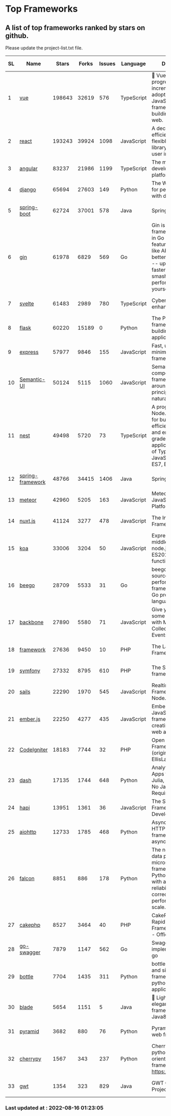 # Top Frameworks
## A list of top frameworks ranked by stars on github.  
Please update the project-list.txt file.

| SL| Name  | Stars| Forks| Issues | Language | Description | Last Commit |
| --| ------| -----| ---- | ------ | -------- | ----------- | ----------- |
| 1 | [vue](https://github.com/vuejs/vue) | 198643 | 32619 | 576 | TypeScript | 🖖 Vue.js is a progressive, incrementally-adoptable JavaScript framework for building UI on the web. | 2022-08-15 11:06:38 |
| 2 | [react](https://github.com/facebook/react) | 193243 | 39924 | 1098 | JavaScript | A declarative, efficient, and flexible JavaScript library for building user interfaces. | 2022-08-12 20:27:53 |
| 3 | [angular](https://github.com/angular/angular) | 83237 | 21986 | 1199 | TypeScript | The modern web developer’s platform | 2022-08-15 22:58:00 |
| 4 | [django](https://github.com/django/django) | 65694 | 27603 | 149 | Python | The Web framework for perfectionists with deadlines. | 2022-08-15 09:31:33 |
| 5 | [spring-boot](https://github.com/spring-projects/spring-boot) | 62724 | 37001 | 578 | Java | Spring Boot | 2022-08-16 00:59:28 |
| 6 | [gin](https://github.com/gin-gonic/gin) | 61978 | 6829 | 569 | Go | Gin is a HTTP web framework written in Go (Golang). It features a Martini-like API with much better performance -- up to 40 times faster. If you need smashing performance, get yourself some Gin. | 2022-08-15 13:38:20 |
| 7 | [svelte](https://github.com/sveltejs/svelte) | 61483 | 2989 | 780 | TypeScript | Cybernetically enhanced web apps | 2022-08-14 08:27:10 |
| 8 | [flask](https://github.com/pallets/flask) | 60220 | 15189 | 0 | Python | The Python micro framework for building web applications. | 2022-08-08 23:28:50 |
| 9 | [express](https://github.com/expressjs/express) | 57977 | 9846 | 155 | JavaScript | Fast, unopinionated, minimalist web framework for node. | 2022-05-20 15:57:37 |
| 10 | [Semantic-UI](https://github.com/Semantic-Org/Semantic-UI) | 50124 | 5115 | 1060 | JavaScript | Semantic is a UI component framework based around useful principles from natural language. | 2018-10-21 20:59:02 |
| 11 | [nest](https://github.com/nestjs/nest) | 49498 | 5720 | 73 | TypeScript | A progressive Node.js framework for building efficient, scalable, and enterprise-grade server-side applications on top of TypeScript & JavaScript (ES6, ES7, ES8) 🚀 | 2022-08-11 13:28:35 |
| 12 | [spring-framework](https://github.com/spring-projects/spring-framework) | 48766 | 34415 | 1406 | Java | Spring Framework | 2022-08-15 17:53:21 |
| 13 | [meteor](https://github.com/meteor/meteor) | 42960 | 5205 | 163 | JavaScript | Meteor, the JavaScript App Platform | 2022-08-15 18:52:22 |
| 14 | [nuxt.js](https://github.com/nuxt/nuxt.js) | 41124 | 3277 | 478 | JavaScript | The Intuitive Vue(2) Framework | 2022-08-14 09:37:33 |
| 15 | [koa](https://github.com/koajs/koa) | 33006 | 3204 | 50 | JavaScript | Expressive middleware for node.js using ES2017 async functions | 2022-07-13 16:11:33 |
| 16 | [beego](https://github.com/beego/beego) | 28709 | 5533 | 31 | Go | beego is an open-source, high-performance web framework for the Go programming language. | 2022-07-30 08:03:02 |
| 17 | [backbone](https://github.com/jashkenas/backbone) | 27890 | 5580 | 71 | JavaScript | Give your JS App some Backbone with Models, Views, Collections, and Events | 2022-04-26 12:19:45 |
| 18 | [framework](https://github.com/laravel/framework) | 27636 | 9450 | 10 | PHP | The Laravel Framework. | 2022-08-15 18:40:09 |
| 19 | [symfony](https://github.com/symfony/symfony) | 27332 | 8795 | 610 | PHP | The Symfony PHP framework | 2022-08-14 19:17:39 |
| 20 | [sails](https://github.com/balderdashy/sails) | 22290 | 1970 | 545 | JavaScript | Realtime MVC Framework for Node.js | 2022-08-12 23:53:28 |
| 21 | [ember.js](https://github.com/emberjs/ember.js) | 22250 | 4277 | 435 | JavaScript | Ember.js - A JavaScript framework for creating ambitious web applications | 2022-07-25 17:54:35 |
| 22 | [CodeIgniter](https://github.com/bcit-ci/CodeIgniter) | 18183 | 7744 | 32 | PHP | Open Source PHP Framework (originally from EllisLab) | 2022-06-27 19:12:41 |
| 23 | [dash](https://github.com/plotly/dash) | 17135 | 1744 | 648 | Python | Analytical Web Apps for Python, R, Julia, and Jupyter. No JavaScript Required. | 2022-08-15 16:53:12 |
| 24 | [hapi](https://github.com/hapijs/hapi) | 13951 | 1361 | 36 | JavaScript | The Simple, Secure Framework Developers Trust | 2022-06-13 17:44:05 |
| 25 | [aiohttp](https://github.com/aio-libs/aiohttp) | 12733 | 1785 | 468 | Python | Asynchronous HTTP client/server framework for asyncio and Python | 2022-08-08 21:08:22 |
| 26 | [falcon](https://github.com/falconry/falcon) | 8851 | 886 | 178 | Python | The no-magic web data plane API and microservices framework for Python developers, with a focus on reliability, correctness, and performance at scale. | 2022-08-11 10:54:18 |
| 27 | [cakephp](https://github.com/cakephp/cakephp) | 8527 | 3464 | 40 | PHP | CakePHP: The Rapid Development Framework for PHP - Official Repository | 2022-08-15 18:36:56 |
| 28 | [go-swagger](https://github.com/go-swagger/go-swagger) | 7879 | 1147 | 562 | Go | Swagger 2.0 implementation for go | 2022-06-14 15:48:24 |
| 29 | [bottle](https://github.com/bottlepy/bottle) | 7704 | 1435 | 311 | Python | bottle.py is a fast and simple micro-framework for python web-applications. | 2022-08-03 13:51:35 |
| 30 | [blade](https://github.com/lets-blade/blade) | 5654 | 1151 | 5 | Java | :rocket: Lightning fast and elegant mvc framework for Java8 | 2022-05-10 12:38:06 |
| 31 | [pyramid](https://github.com/Pylons/pyramid) | 3682 | 880 | 76 | Python | Pyramid - A Python web framework | 2022-03-13 22:49:13 |
| 32 | [cherrypy](https://github.com/cherrypy/cherrypy) | 1567 | 343 | 237 | Python | CherryPy is a pythonic, object-oriented HTTP framework.      https://cherrypy.dev | 2022-07-17 20:36:25 |
| 33 | [gwt](https://github.com/gwtproject/gwt) | 1354 | 323 | 829 | Java | GWT Open Source Project | 2022-07-26 22:23:28 |

### Last updated at : 2022-08-16 01:23:05
